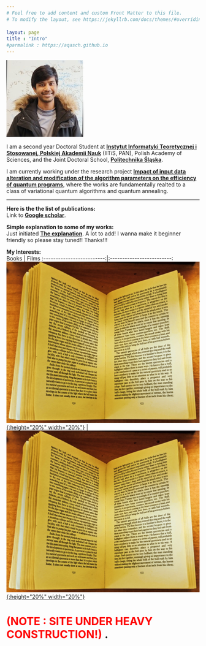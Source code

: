 ```yaml
---
# Feel free to add content and custom Front Matter to this file.
# To modify the layout, see https://jekyllrb.com/docs/themes/#overriding-theme-defaults

layout: page
title : "Intro"
#parmalink : https://aqasch.github.io
---
```


![Aqasch](./img/me.jpg)

I am a second year Doctoral Student at [**Instytut Informatyki Teoretycznej i Stosowanej, Polskiej Akademii Nauk**](https://www.iitis.pl/pl) (IITiS, PAN), Polish Academy of Sciences, and the Joint Doctoral School, [**Politechnika Śląska**](https://www.polsl.pl/en/).

I am currently working under the research project [**Impact of input data alteration and modification of the algorithm parameters on the efficiency of quantum programs**](https://miszczak.eu/grants/qprogmods/), where the works are fundamentally realted to a class of variational quantum algorithms and quantum annealing.

----

**Here is the the list of publications:**\
Link to [**Google scholar**](https://scholar.google.com/citations?user=0ICcM_YAAAAJ&hl=en).

**Simple explanation to some of my works:**\
Just initiated [**The explanation**](https://aqasch.github.io/myworks/). A lot to add! I wanna make it beginner friendly so please stay tuned!! Thanks!!!

**My Interests:**\
Books             |  Films
:-------------------------:|:-------------------------:
[![Death in the Afternoon by Hemingway](./img/book.jpg){:height="20%" width="20%"}]( https://aqasch.github.io/books/ )  |  [![Death in the Afternoon by Hemingway](./img/book.jpg){:height="20%" width="20%"}]( https://aqasch.github.io/books/ )

# <span style="color:red"> **(NOTE : SITE UNDER HEAVY CONSTRUCTION!)** </span>.
